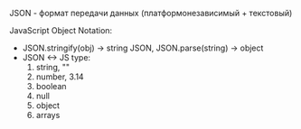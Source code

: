 JSON - формат передачи данных (платформонезависимый + текстовый)

JavaScript Object Notation:
- JSON.stringify(obj) -> string JSON, JSON.parse(string) -> object
- JSON <-> JS type:
	1. string, ""
	2. number, 3.14
	3. boolean
	4. null
	5. object
	6. arrays